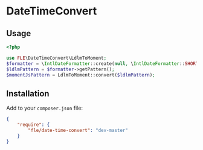 DateTimeConvert
=====================

Usage
-----

```php
<?php

use FLE\DateTimeConvert\LdlmToMoment;
$formatter = \IntlDateFormatter::create(null, \IntlDateFormatter::SHORT, \IntlDateFormatter::NONE);
$ldlmPattern = $formatter->getPattern();
$momentJsPattern = LdlmToMoment::convert($ldlmPattern);
```

Installation
------------

Add to your `composer.json` file:

```json
{
    "require": {
        "fle/date-time-convert": "dev-master"
    }
}
```
